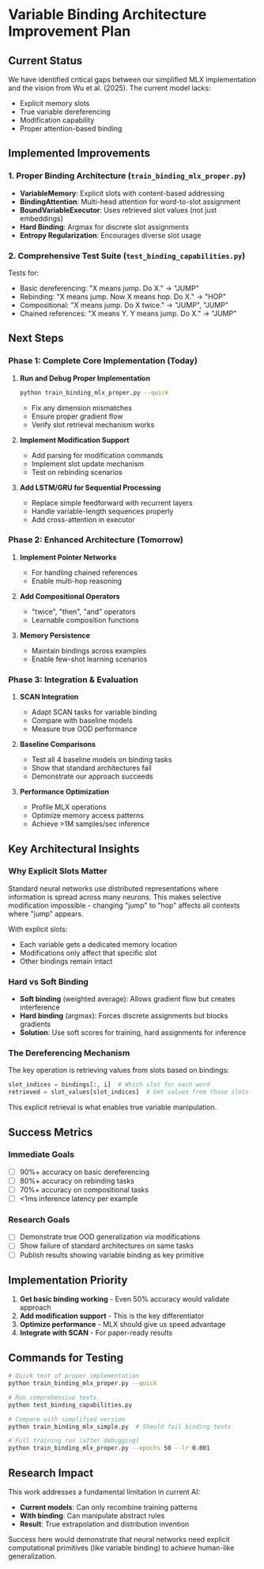 # Variable Binding Architecture Improvement Plan

## Current Status

We have identified critical gaps between our simplified MLX implementation and the vision from Wu et al. (2025). The current model lacks:
- Explicit memory slots
- True variable dereferencing
- Modification capability
- Proper attention-based binding

## Implemented Improvements

### 1. Proper Binding Architecture (`train_binding_mlx_proper.py`)
- **VariableMemory**: Explicit slots with content-based addressing
- **BindingAttention**: Multi-head attention for word-to-slot assignment
- **BoundVariableExecutor**: Uses retrieved slot values (not just embeddings)
- **Hard Binding**: Argmax for discrete slot assignments
- **Entropy Regularization**: Encourages diverse slot usage

### 2. Comprehensive Test Suite (`test_binding_capabilities.py`)
Tests for:
- Basic dereferencing: "X means jump. Do X." → "JUMP"
- Rebinding: "X means jump. Now X means hop. Do X." → "HOP"
- Compositional: "X means jump. Do X twice." → "JUMP", "JUMP"
- Chained references: "X means Y. Y means jump. Do X." → "JUMP"

## Next Steps

### Phase 1: Complete Core Implementation (Today)
1. **Run and Debug Proper Implementation**
   ```bash
   python train_binding_mlx_proper.py --quick
   ```
   - Fix any dimension mismatches
   - Ensure proper gradient flow
   - Verify slot retrieval mechanism works

2. **Implement Modification Support**
   - Add parsing for modification commands
   - Implement slot update mechanism
   - Test on rebinding scenarios

3. **Add LSTM/GRU for Sequential Processing**
   - Replace simple feedforward with recurrent layers
   - Handle variable-length sequences properly
   - Add cross-attention in executor

### Phase 2: Enhanced Architecture (Tomorrow)
1. **Implement Pointer Networks**
   - For handling chained references
   - Enable multi-hop reasoning

2. **Add Compositional Operators**
   - "twice", "then", "and" operators
   - Learnable composition functions

3. **Memory Persistence**
   - Maintain bindings across examples
   - Enable few-shot learning scenarios

### Phase 3: Integration & Evaluation
1. **SCAN Integration**
   - Adapt SCAN tasks for variable binding
   - Compare with baseline models
   - Measure true OOD performance

2. **Baseline Comparisons**
   - Test all 4 baseline models on binding tasks
   - Show that standard architectures fail
   - Demonstrate our approach succeeds

3. **Performance Optimization**
   - Profile MLX operations
   - Optimize memory access patterns
   - Achieve >1M samples/sec inference

## Key Architectural Insights

### Why Explicit Slots Matter
Standard neural networks use distributed representations where information is spread across many neurons. This makes selective modification impossible - changing "jump" to "hop" affects all contexts where "jump" appears.

With explicit slots:
- Each variable gets a dedicated memory location
- Modifications only affect that specific slot
- Other bindings remain intact

### Hard vs Soft Binding
- **Soft binding** (weighted average): Allows gradient flow but creates interference
- **Hard binding** (argmax): Forces discrete assignments but blocks gradients
- **Solution**: Use soft scores for training, hard assignments for inference

### The Dereferencing Mechanism
The key operation is retrieving values from slots based on bindings:
```python
slot_indices = bindings[:, i]  # Which slot for each word
retrieved = slot_values[slot_indices]  # Get values from those slots
```

This explicit retrieval is what enables true variable manipulation.

## Success Metrics

### Immediate Goals
- [ ] 90%+ accuracy on basic dereferencing
- [ ] 80%+ accuracy on rebinding tasks
- [ ] 70%+ accuracy on compositional tasks
- [ ] <1ms inference latency per example

### Research Goals
- [ ] Demonstrate true OOD generalization via modifications
- [ ] Show failure of standard architectures on same tasks
- [ ] Publish results showing variable binding as key primitive

## Implementation Priority

1. **Get basic binding working** - Even 50% accuracy would validate approach
2. **Add modification support** - This is the key differentiator
3. **Optimize performance** - MLX should give us speed advantage
4. **Integrate with SCAN** - For paper-ready results

## Commands for Testing

```bash
# Quick test of proper implementation
python train_binding_mlx_proper.py --quick

# Run comprehensive tests
python test_binding_capabilities.py

# Compare with simplified version
python train_binding_mlx_simple.py  # Should fail binding tests

# Full training run (after debugging)
python train_binding_mlx_proper.py --epochs 50 --lr 0.001
```

## Research Impact

This work addresses a fundamental limitation in current AI:
- **Current models**: Can only recombine training patterns
- **With binding**: Can manipulate abstract rules
- **Result**: True extrapolation and distribution invention

Success here would demonstrate that neural networks need explicit computational primitives (like variable binding) to achieve human-like generalization.
